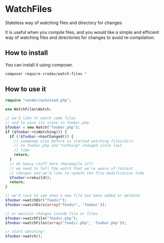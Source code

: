 WatchFiles
==========

Stateless way of watching files and directory for changes

It is useful when you compile files, and you would like a simple and efficient way of watching files and directories for changes to avoid re-compilation.

How to install
-------------

You can install it using composer.

```bash
composer require crodas/watch-files *
```

How to use it
--------------

```php
require "vendor/autoload.php";

use WatchFiles\Watch;

// we'd like to watch some files
// and to save its state in foobar.php
$foobar = new Watch("foobar.php");
if ($foobar->isWatching()) {
  if (!$foobar->hasChanged()) {
    // somebody else before us started watching files/dirs
    // on foobar.php and *nothing* changed since last 
    // time
    return;
  }
  // do heavy stuff here (Recompile it?)
  // we need to tell the watch that we're aware of lastest
  // changes and we'd like to update the file modification time
  $foobar->rebuild();
  return;
}

// we'd love to see when a new file has been added or deleted
$foobar->watchDir("foodir");
$foobar->watchDirs(array("foodir", 'foobar'));

// or monitor changes inside file or files
$foobar->watchFile("foodir.php");
$foobar->watchFiles(array("foodir.php", 'foobar.php'));

// start watching!
$foobar->watch();
```
